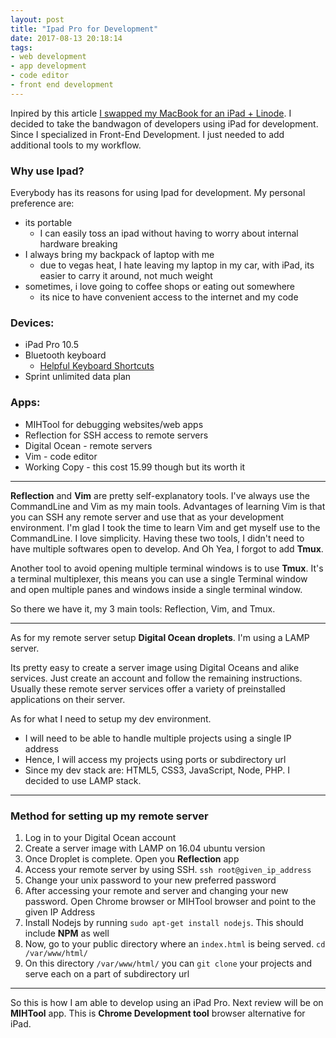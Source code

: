 ```yaml
---
layout: post
title: "Ipad Pro for Development"
date: 2017-08-13 20:18:14
tags:
- web development
- app development
- code editor
- front end development
---
```


Inpired by this article [I swapped my MacBook for an iPad + Linode](http://yieldthought.com/post/12239282034/swapped-my-macbook-for-an-ipad). I decided to take the bandwagon of developers using iPad for development. Since I specialized in Front-End Development. I just needed to add additional tools to my workflow.

### Why use Ipad?

Everybody has its reasons for using Ipad for development. My personal preference are:

- its portable
	- I can easily toss an ipad without having to worry about internal hardware breaking
- I always bring my backpack of laptop with me
	- due to vegas heat, I hate leaving my laptop in my car, with iPad, its easier to carry it around, not much weight
- sometimes, i love going to coffee shops or eating out somewhere
	- its nice to have convenient access to the internet and my code

### Devices:

- iPad Pro 10.5
- Bluetooth keyboard
	- [Helpful Keyboard Shortcuts](https://support.apple.com/en-us/HT205237)
- Sprint unlimited data plan

### Apps:

- MIHTool for debugging websites/web apps
- Reflection for SSH access to remote servers
- Digital Ocean - remote servers
- Vim - code editor
- Working Copy - this cost 15.99 though but its worth it

-----

**Reflection** and **Vim** are pretty self-explanatory tools. I've always use the CommandLine and Vim as my main tools. Advantages of learning Vim is that you can SSH any remote server and use that as your development environment. I'm glad I took the time to learn Vim and get myself use to the CommandLine. I love simplicity. Having these two tools, I didn't need to have multiple softwares open to develop. And Oh Yea, I forgot to add **Tmux**.

Another tool to avoid opening multiple terminal windows is to use **Tmux**. It's a terminal multiplexer, this means you can use a single Terminal window and open multiple panes and windows inside a single terminal window.

So there we have it, my 3 main tools: Reflection, Vim, and Tmux.

-----

As for my remote server setup **Digital Ocean droplets**. I'm using a LAMP server.

Its pretty easy to create a server image using Digital Oceans and alike services. Just create an account and follow the remaining instructions. Usually these remote server services offer a variety of preinstalled applications on their server.

As for what I need to setup my dev environment.

- I will need to be able to handle multiple projects using a single IP address
- Hence, I will access my projects using ports or subdirectory url
- Since my dev stack are: HTML5, CSS3, JavaScript, Node, PHP. I decided to use LAMP stack.

-----

### Method for setting up my remote server

1. Log in to your Digital Ocean account
2. Create a server image with LAMP on 16.04 ubuntu version
3. Once Droplet is complete. Open you **Reflection** app
4. Access your remote server by using SSH. `ssh root@given_ip_address`
5. Change your unix password to your new preferred password
6. After accessing your remote and server and changing your new password. Open Chrome browser or MIHTool browser and point to the given IP Address
7. Install Nodejs by running `sudo apt-get install nodejs`. This should include **NPM** as well
8. Now, go to your public directory where an `index.html` is being served. `cd /var/www/html/`
9. On this directory `/var/www/html/` you can `git clone` your projects and serve each on a part of subdirectory url

-----

So this is how I am able to develop using an iPad Pro. Next review will be on **MIHTool** app. This is **Chrome Development tool** browser alternative for iPad.
